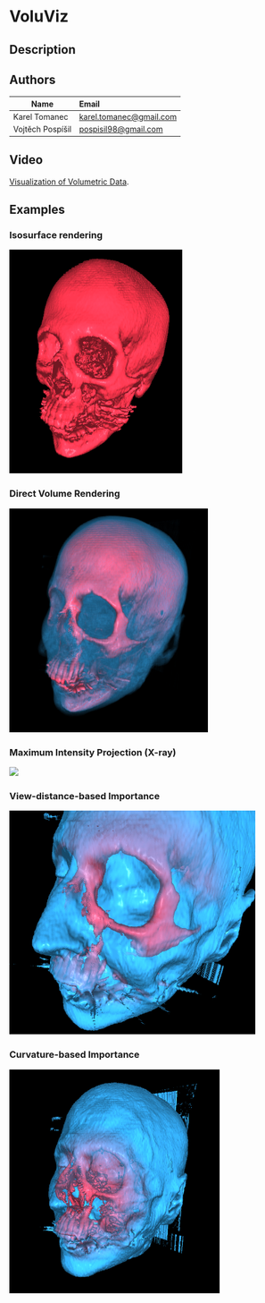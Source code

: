 # VoluViz
 
## Description

## Authors
| Name          | Email           |
| ------------- |:-------------|
| Karel Tomanec      | <karel.tomanec@gmail.com>      |
| Vojtěch Pospíšil      | <pospisil98@gmail.com> |

## Video
[Visualization of Volumetric Data](https://youtu.be/e5ootueY6pE).

## Examples

### Isosurface rendering
<img src="/Examples/iso.png" with="400" height="400">

### Direct Volume Rendering
<img src="/Examples/directVol.png" with="400" height="400">

### Maximum Intensity Projection (X-ray)
<img src="/Examples/multipleImportanceSampling.png" with="400" height="400">

### View-distance-based Importance
<img src="/Examples/viewDistBased.png" with="400" height="400">

### Curvature-based Importance
<img src="/Examples/focusCenter.PNG" with="400" height="400">
